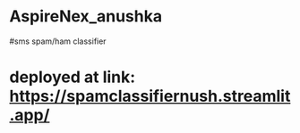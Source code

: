 # AspireNex_anushka
#sms spam/ham classifier
# deployed at link: https://spamclassifiernush.streamlit.app/
